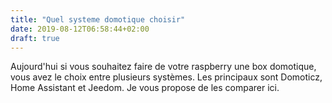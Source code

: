 ```yaml
---
title: "Quel systeme domotique choisir"
date: 2019-08-12T06:58:44+02:00
draft: true
---
```


Aujourd'hui si vous souhaitez faire de votre raspberry une box domotique, vous avez le choix entre plusieurs systèmes. Les principaux sont Domoticz, Home Assistant et Jeedom. Je vous propose de les comparer ici.